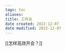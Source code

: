 ```yaml
---
tags: toc
aliases: 
title: 工作谈
date created: 2022-12-07
date modified: 2022-12-07
---
```


[[怎样高效开会？]]
